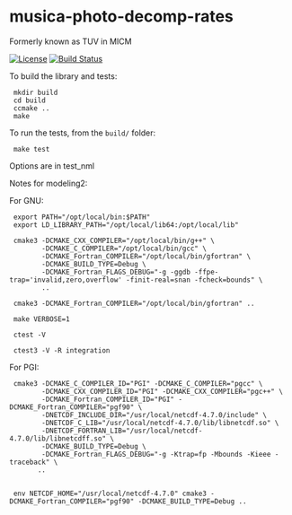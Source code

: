 # musica-photo-decomp-rates
Formerly known as TUV in MICM

[![License](https://img.shields.io/github/license/NCAR/musica-photo-decomp-rates.svg)](https://github.com/NCAR/music-box/blob/master/LICENSE) [![Build Status](https://travis-ci.com/NCAR/musica-photo-decomp-rates.svg?branch=master)](https://travis-ci.com/NCAR/music-box)

To build the library and tests:

```
 mkdir build
 cd build
 ccmake ..
 make
```

To run the tests, from the `build/` folder:

```
 make test
```

Options are in test_nml


Notes for modeling2:

For GNU:

```
 export PATH="/opt/local/bin:$PATH"
 export LD_LIBRARY_PATH="/opt/local/lib64:/opt/local/lib"

 cmake3 -DCMAKE_CXX_COMPILER="/opt/local/bin/g++" \
        -DCMAKE_C_COMPILER="/opt/local/bin/gcc" \
        -DCMAKE_Fortran_COMPILER="/opt/local/bin/gfortran" \
        -DCMAKE_BUILD_TYPE=Debug \
        -DCMAKE_Fortran_FLAGS_DEBUG="-g -ggdb -ffpe-trap='invalid,zero,overflow' -finit-real=snan -fcheck=bounds" \
        ..

 cmake3 -DCMAKE_Fortran_COMPILER="/opt/local/bin/gfortran" ..

 make VERBOSE=1

 ctest -V

 ctest3 -V -R integration

```

For PGI:

```
 cmake3 -DCMAKE_C_COMPILER_ID="PGI" -DCMAKE_C_COMPILER="pgcc" \
        -DCMAKE_CXX_COMPILER_ID="PGI" -DCMAKE_CXX_COMPILER="pgc++" \
        -DCMAKE_Fortran_COMPILER_ID="PGI" -DCMAKE_Fortran_COMPILER="pgf90" \
        -DNETCDF_INCLUDE_DIR="/usr/local/netcdf-4.7.0/include" \
        -DNETCDF_C_LIB="/usr/local/netcdf-4.7.0/lib/libnetcdf.so" \
        -DNETCDF_FORTRAN_LIB="/usr/local/netcdf-4.7.0/lib/libnetcdff.so" \
        -DCMAKE_BUILD_TYPE=Debug \
        -DCMAKE_Fortran_FLAGS_DEBUG="-g -Ktrap=fp -Mbounds -Kieee -traceback" \
       ..


 env NETCDF_HOME="/usr/local/netcdf-4.7.0" cmake3 -DCMAKE_Fortran_COMPILER="pgf90" -DCMAKE_BUILD_TYPE=Debug ..

```
